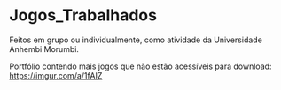 # Jogos_Trabalhados
Feitos em grupo ou individualmente, como atividade da Universidade Anhembi Morumbi.

Portfólio contendo mais jogos que não estão acessíveis para download: https://imgur.com/a/1fAIZ
